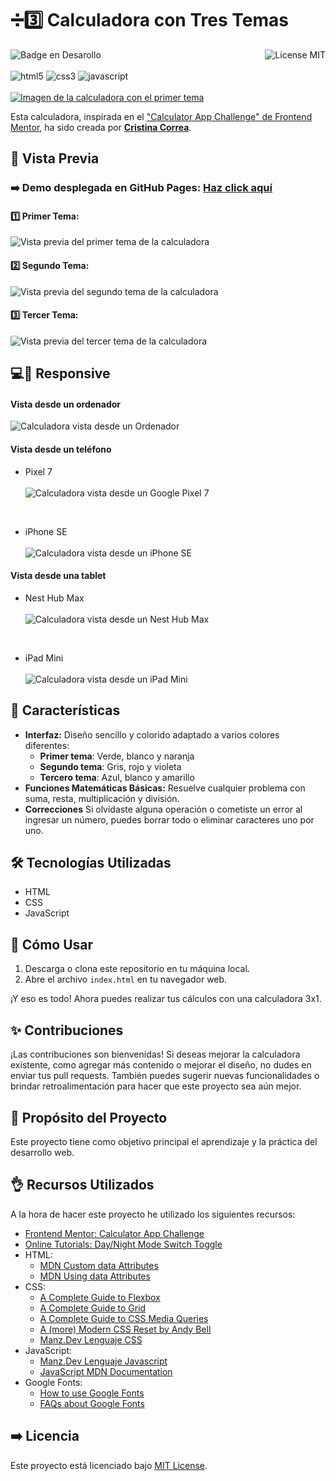 # ➗3️⃣ Calculadora con Tres Temas
![Badge en Desarollo](https://img.shields.io/badge/STATUS-FINALIZADO-violet)
<img align="right" alt="License MIT" src="https://img.shields.io/badge/LICENSE-MIT-green" /> <br/><br/>
<img alt="html5" src="https://img.shields.io/badge/-HTML5-E34F26?style=flat-square&logo=html5&logoColor=white" />
<img alt="css3" src="https://img.shields.io/badge/-CSS3-1572B6?style=flat-square&logo=css3&logoColor=white" />
<img alt="javascript" src="https://img.shields.io/badge/-JavaScript-F7DF1E?style=flat-square&logo=javascript&logoColor=black" />
<br/><br/>
[![Imagen de la calculadora con el primer tema](https://github.com/CrisCorreaS/three-themed-calculator/blob/main/img/visualizaci%C3%B3n/calculadora-vista1.png)](https://criscorreas.github.io/three-themed-calculator/)

Esta calculadora, inspirada en el ["Calculator App Challenge" de Frontend Mentor](https://www.frontendmentor.io/challenges/calculator-app-9lteq5N29), ha sido creada por **[Cristina Correa](https://www.linkedin.com/in/cristina-correa-segade/)**.

## 👀 Vista Previa

### ➡️ **Demo desplegada en GitHub Pages:** **[Haz click aquí](https://criscorreas.github.io/three-themed-calculator/)**

#### 1️⃣ Primer Tema:
![Vista previa del primer tema de la calculadora](https://github.com/CrisCorreaS/three-themed-calculator/blob/main/img/visualizaci%C3%B3n/calculadora-vista1.png)

#### 2️⃣ Segundo Tema:
![Vista previa del segundo tema de la calculadora](https://github.com/CrisCorreaS/three-themed-calculator/blob/main/img/visualizaci%C3%B3n/calculadora-vista2.png)

#### 3️⃣ Tercer Tema:
![Vista previa del tercer tema de la calculadora](https://github.com/CrisCorreaS/three-themed-calculator/blob/main/img/visualizaci%C3%B3n/calculadora-vista3.png)

## 💻📱 Responsive

#### Vista desde un ordenador
![Calculadora vista desde un Ordenador](https://github.com/CrisCorreaS/three-themed-calculator/blob/main/img/visualizaci%C3%B3n/calculadora-vista1.png)

#### Vista desde un teléfono
- Pixel 7 <br><br>
![Calculadora vista desde un Google Pixel 7](https://github.com/CrisCorreaS/three-themed-calculator/blob/main/img/visualizaci%C3%B3n/calculadora-vista1-pixel7.png)

<br>

- iPhone SE <br><br>
![Calculadora vista desde un iPhone SE](https://github.com/CrisCorreaS/three-themed-calculator/blob/main/img/visualizaci%C3%B3n/calculadora-vista1-iphoneSE.png)

#### Vista desde una tablet
- Nest Hub Max <br><br>
![Calculadora vista desde un Nest Hub Max](https://github.com/CrisCorreaS/three-themed-calculator/blob/main/img/visualizaci%C3%B3n/calculadora-vista1-nestHubMax.png)

<br>

- iPad Mini <br><br>
![Calculadora vista desde un iPad Mini](https://github.com/CrisCorreaS/three-themed-calculator/blob/main/img/visualizaci%C3%B3n/calculadora-vista1-ipadMini.png)

## 🌱 Características

- **Interfaz:** Diseño sencillo y colorido adaptado a varios colores diferentes:
  - **Primer tema**: Verde, blanco y naranja
  - **Segundo tema**: Gris, rojo y violeta
  - **Tercero tema**: Azul, blanco y amarillo
- **Funciones Matemáticas Básicas:** Resuelve cualquier problema con suma, resta, multiplicación y división.
- **Correcciones** Si olvidaste alguna operación o cometiste un error al ingresar un número, puedes borrar todo o eliminar caracteres uno por uno.

## 🛠️ Tecnologías Utilizadas

- HTML
- CSS
- JavaScript

## 📓 Cómo Usar

1. Descarga o clona este repositorio en tu máquina local.
2. Abre el archivo `index.html` en tu navegador web.

¡Y eso es todo! Ahora puedes realizar tus cálculos con una calculadora 3x1.

## ✨ Contribuciones

¡Las contribuciones son bienvenidas! Si deseas mejorar la calculadora existente, como agregar más contenido o mejorar el diseño, no dudes en enviar tus pull requests. También puedes sugerir nuevas funcionalidades o brindar retroalimentación para hacer que este proyecto sea aún mejor.

## 🎯 Propósito del Proyecto

Este proyecto tiene como objetivo principal el aprendizaje y la práctica del desarrollo web.

## 👌 Recursos Utilizados
A la hora de hacer este proyecto he utilizado los siguientes recursos:
- [Frontend Mentor: Calculator App Challenge](https://www.frontendmentor.io/challenges/calculator-app-9lteq5N29)
- [Online Tutorials: Day/Night Mode Switch Toggle](https://www.youtube.com/watch?v=hy27lzmButc)
- HTML:
  - [MDN Custom data Attributes](https://developer.mozilla.org/en-US/docs/Web/HTML/Global_attributes/data-*)
  - [MDN Using data Attributes](https://developer.mozilla.org/en-US/docs/Learn/HTML/Howto/Use_data_attributes)
- CSS:
  - [A Complete Guide to Flexbox](https://css-tricks.com/snippets/css/a-guide-to-flexbox/) 
  - [A Complete Guide to Grid](https://css-tricks.com/snippets/css/complete-guide-grid/) 
  - [A Complete Guide to CSS Media Queries](https://css-tricks.com/a-complete-guide-to-css-media-queries/)
  - [A (more) Modern CSS Reset by Andy Bell](https://piccalil.li/blog/a-more-modern-css-reset/)
  - [Manz.Dev Lenguaje CSS](https://lenguajecss.com/css/)
- JavaScript:
  - [Manz.Dev Lenguaje Javascript](https://lenguajejs.com/javascript/)
  - [JavaScript MDN Documentation](https://developer.mozilla.org/en-US/docs/Web/JavaScript)
- Google Fonts:
  -  [How to use Google Fonts](https://developers.google.com/fonts/docs/css2?hl=es-419)
  - [FAQs about Google Fonts](https://developers.google.com/fonts/faq?hl=es-419)


## ➡️ Licencia
Este proyecto está licenciado bajo [MIT License](https://opensource.org/license/mit/).
